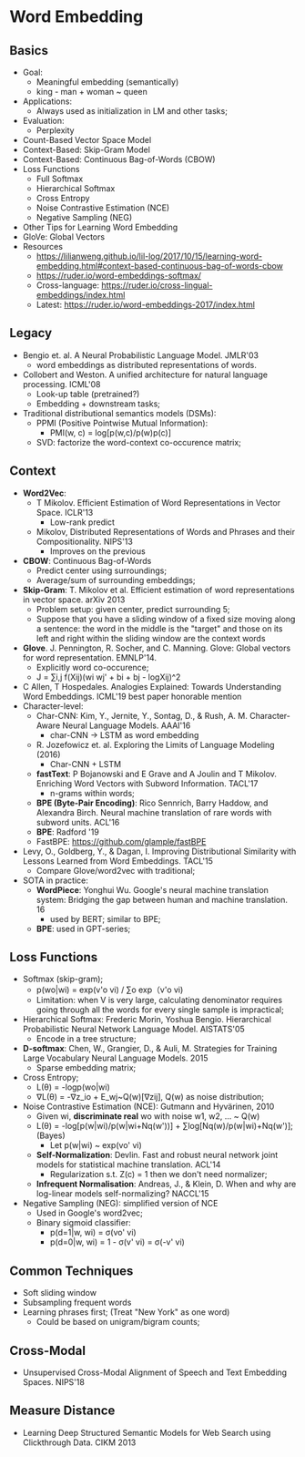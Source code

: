 # Word Embedding

## Basics
- Goal:
	- Meaningful embedding (semantically)
	- king - man + woman ~ queen
- Applications:
	- Always used as initialization in LM and other tasks;
- Evaluation:
	- Perplexity
- Count-Based Vector Space Model
- Context-Based: Skip-Gram Model
- Context-Based: Continuous Bag-of-Words (CBOW)
- Loss Functions
	- Full Softmax
	- Hierarchical Softmax
	- Cross Entropy
	- Noise Contrastive Estimation (NCE)
	- Negative Sampling (NEG)
- Other Tips for Learning Word Embedding
- GloVe: Global Vectors
- Resources
	- https://lilianweng.github.io/lil-log/2017/10/15/learning-word-embedding.html#context-based-continuous-bag-of-words-cbow
	- https://ruder.io/word-embeddings-softmax/
	- Cross-language: https://ruder.io/cross-lingual-embeddings/index.html
	- Latest: https://ruder.io/word-embeddings-2017/index.html

## Legacy
- Bengio et. al. A Neural Probabilistic Language Model. JMLR'03
	- word embeddings as distributed representations of words.
- Collobert and Weston. A unified architecture for natural language processing. ICML'08
	- Look-up table (pretrained?)
	- Embedding + downstream tasks;
- Traditional distributional semantics models (DSMs):
	- PPMI (Positive Pointwise Mutual Information):
		- PMI(w, c) = log[p(w,c)/p(w)p(c)]
	- SVD: factorize the word-context co-occurence matrix;

## Context
- **Word2Vec**:
	- T Mikolov. Efficient Estimation of Word Representations in Vector Space. ICLR'13
		- Low-rank predict
	- Mikolov, Distributed Representations of Words and Phrases and their Compositionality. NIPS'13
		- Improves on the previous
- **CBOW**: Continuous Bag-of-Words
	- Predict center using surroundings;
	- Average/sum of surrounding embeddings;
- **Skip-Gram**: T. Mikolov et al. Efficient estimation of word representations in vector space. arXiv 2013
	- Problem setup: given center, predict surrounding 5;
	- Suppose that you have a sliding window of a fixed size moving along a sentence: the word in the middle is the "target" and those on its left and right within the sliding window are the context words
- **Glove**. J. Pennington, R. Socher, and C. Manning. Glove: Global vectors for word representation. EMNLP'14.
	- Explicitly word co-occurence;
	- J = ∑i,j f(Xij)(wi wj' + bi + bj - logXij)^2
- C Allen, T Hospedales. Analogies Explained: Towards Understanding Word Embeddings. ICML'19 best paper honorable mention
- Character-level:
	- Char-CNN: Kim, Y., Jernite, Y., Sontag, D., & Rush, A. M. Character-Aware Neural Language Models. AAAI'16
		- char-CNN -> LSTM as word embedding
	- R. Jozefowicz et. al. Exploring the Limits of Language Modeling (2016)
		- Char-CNN + LSTM
	- **fastText**: P Bojanowski and E Grave and A Joulin and T Mikolov. Enriching Word Vectors with Subword Information. TACL'17
		- n-grams within words;
	- **BPE (Byte-Pair Encoding)**: Rico Sennrich, Barry Haddow, and Alexandra Birch. Neural machine translation of rare words with subword units. ACL'16
	- **BPE**: Radford '19
	- FastBPE: https://github.com/glample/fastBPE
- Levy, O., Goldberg, Y., & Dagan, I. Improving Distributional Similarity with Lessons Learned from Word Embeddings. TACL'15
	- Compare Glove/word2vec with traditional;
- SOTA in practice:
	- **WordPiece**: Yonghui Wu. Google's neural machine translation system: Bridging the gap between human and machine translation. 16
		- used by BERT; similar to BPE;
	- **BPE**: used in GPT-series; 

## Loss Functions
- Softmax (skip-gram);
	- p(wo|wi) = exp(v'o vi) / ∑o exp（v'o vi)
	- Limitation: when V is very large, calculating denominator requires going through all the words for every single sample is impractical;
- Hierarchical Softmax: Frederic Morin, Yoshua Bengio. Hierarchical Probabilistic Neural Network Language Model. AISTATS'05
	- Encode in a tree structure;
- **D-softmax**: Chen, W., Grangier, D., & Auli, M. Strategies for Training Large Vocabulary Neural Language Models. 2015
	- Sparse embedding matrix;
- Cross Entropy;
	- L(θ) = -logp(wo|wi)
	- ∇L(θ) = -∇z_io + E_wj~Q(w)[∇zij], Q(w) as noise distribution;
- Noise Contrastive Estimation (NCE): Gutmann and Hyvärinen, 2010
	- Given wi, **discriminate real** wo with noise w1, w2, ... ~ Q(w)
	- L(θ) = -log[p(w|wi)/p(w|wi+Nq(w'))] + ∑log[Nq(w)/p(w|wi)+Nq(w')]; (Bayes)
		- Let p(w|wi) ~ exp(vo' vi)
	- **Self-Normalization**: Devlin. Fast and robust neural network joint models for statistical machine translation. ACL'14
		- Regularization s.t. Z(c) = 1 then we don't need normalizer;
	- **Infrequent Normalisation**: Andreas, J., & Klein, D. When and why are log-linear models self-normalizing? NACCL'15
- Negative Sampling (NEG): simplified version of NCE
	- Used in Google's word2vec;
	- Binary sigmoid classifier:
		- p(d=1|w, wi) = σ(vo' vi)
		- p(d=0|w, wi) = 1 - σ(v' vi) = σ(-v' vi)

## Common Techniques
- Soft sliding window
- Subsampling frequent words
- Learning phrases first; (Treat "New York" as one word)
	- Could be based on unigram/bigram counts;

## Cross-Modal
- Unsupervised Cross-Modal Alignment of Speech and Text Embedding Spaces. NIPS'18

## Measure Distance
- Learning Deep Structured Semantic Models for Web Search using Clickthrough Data. CIKM 2013